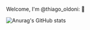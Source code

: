 
Welcome, I'm @thiago_oldoni: 👋


![Anurag's GitHub stats](https://github-readme-stats.vercel.app/api?username=ThOldoni&show_icons=true&theme=radical)
